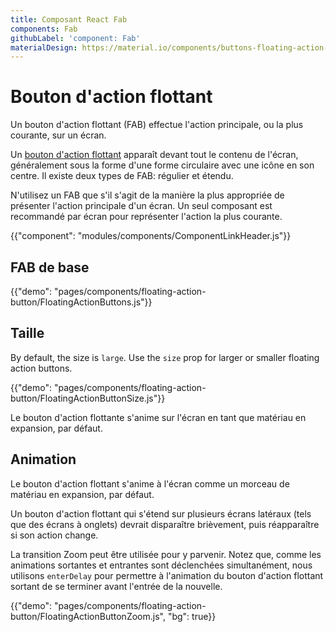```yaml
---
title: Composant React Fab
components: Fab
githubLabel: 'component: Fab'
materialDesign: https://material.io/components/buttons-floating-action-button
---
```


# Bouton d'action flottant

<p class="description">Un bouton d'action flottant (FAB) effectue l'action principale, ou la plus courante, sur un écran.</p>

Un [bouton d'action flottant](https://material.io/design/components/buttons-floating-action-button.html) apparaît devant tout le contenu de l'écran, généralement sous la forme d'une forme circulaire avec une icône en son centre. Il existe deux types de FAB: régulier et étendu.

N'utilisez un FAB que s'il s'agit de la manière la plus appropriée de présenter l'action principale d'un écran. Un seul composant est recommandé par écran pour représenter l'action la plus courante.

{{"component": "modules/components/ComponentLinkHeader.js"}}

## FAB de base

{{"demo": "pages/components/floating-action-button/FloatingActionButtons.js"}}

## Taille

By default, the size is `large`. Use the `size` prop for larger or smaller floating action buttons.

{{"demo": "pages/components/floating-action-button/FloatingActionButtonSize.js"}}

Le bouton d'action flottante s'anime sur l'écran en tant que matériau en expansion, par défaut.

## Animation

Le bouton d'action flottant s'anime à l'écran comme un morceau de matériau en expansion, par défaut.

Un bouton d'action flottant qui s'étend sur plusieurs écrans latéraux (tels que des écrans à onglets) devrait disparaître brièvement, puis réapparaître si son action change.

La transition Zoom peut être utilisée pour y parvenir. Notez que, comme les animations sortantes et entrantes sont déclenchées simultanément, nous utilisons `enterDelay` pour permettre à l'animation du bouton d'action flottant sortant de se terminer avant l'entrée de la nouvelle.

{{"demo": "pages/components/floating-action-button/FloatingActionButtonZoom.js", "bg": true}}
